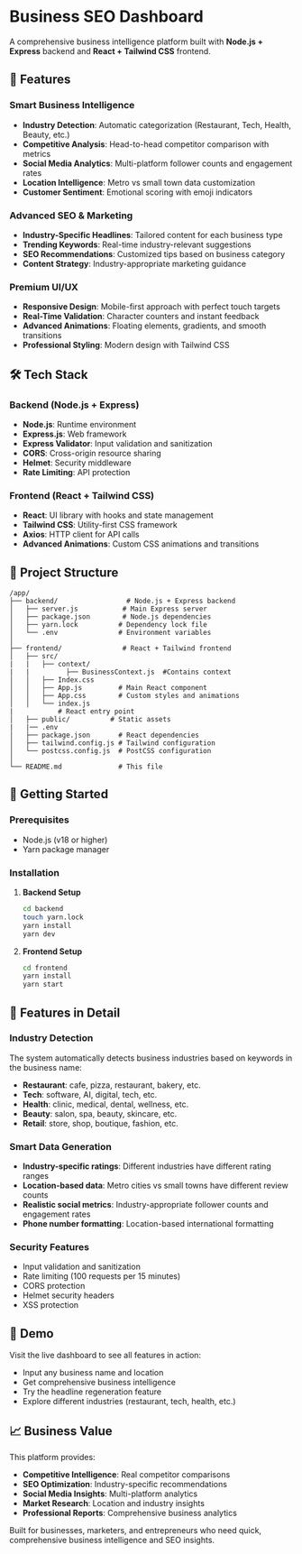 # Business SEO Dashboard

A comprehensive business intelligence platform built with **Node.js + Express** backend and **React + Tailwind CSS** frontend.

## 🚀 Features

### Smart Business Intelligence
- **Industry Detection**: Automatic categorization (Restaurant, Tech, Health, Beauty, etc.)
- **Competitive Analysis**: Head-to-head competitor comparison with metrics
- **Social Media Analytics**: Multi-platform follower counts and engagement rates
- **Location Intelligence**: Metro vs small town data customization
- **Customer Sentiment**: Emotional scoring with emoji indicators

### Advanced SEO & Marketing
- **Industry-Specific Headlines**: Tailored content for each business type
- **Trending Keywords**: Real-time industry-relevant suggestions
- **SEO Recommendations**: Customized tips based on business category
- **Content Strategy**: Industry-appropriate marketing guidance

### Premium UI/UX
- **Responsive Design**: Mobile-first approach with perfect touch targets
- **Real-Time Validation**: Character counters and instant feedback
- **Advanced Animations**: Floating elements, gradients, and smooth transitions
- **Professional Styling**: Modern design with Tailwind CSS

## 🛠 Tech Stack

### Backend (Node.js + Express)
- **Node.js**: Runtime environment
- **Express.js**: Web framework
- **Express Validator**: Input validation and sanitization
- **CORS**: Cross-origin resource sharing
- **Helmet**: Security middleware
- **Rate Limiting**: API protection

### Frontend (React + Tailwind CSS)
- **React**: UI library with hooks and state management
- **Tailwind CSS**: Utility-first CSS framework
- **Axios**: HTTP client for API calls
- **Advanced Animations**: Custom CSS animations and transitions

## 📁 Project Structure

```
/app/
├── backend/                 # Node.js + Express backend
│   ├── server.js           # Main Express server
│   ├── package.json        # Node.js dependencies
│   ├── yarn.lock          # Dependency lock file
│   └── .env               # Environment variables
│
├── frontend/               # React + Tailwind frontend
│   ├── src/
|   |   ├── context/
|   |         ├── BusinessContext.js  #Contains context
│   │   ├── Index.css
│   │   ├── App.js         # Main React component
│   │   ├── App.css        # Custom styles and animations
│   │   └── index.js
|           # React entry point
│   ├── public/          # Static assets
|   |── .env
│   ├── package.json       # React dependencies
│   ├── tailwind.config.js # Tailwind configuration
│   └── postcss.config.js  # PostCSS configuration
│
└── README.md              # This file
```

## 🚀 Getting Started

### Prerequisites
- Node.js (v18 or higher)
- Yarn package manager

### Installation

1. **Backend Setup**
   ```bash
   cd backend
   touch yarn.lock
   yarn install
   yarn dev
   ```

2. **Frontend Setup**
   ```bash
   cd frontend
   yarn install
   yarn start
   ```


## 🎯 Features in Detail

### Industry Detection
The system automatically detects business industries based on keywords in the business name:
- **Restaurant**: cafe, pizza, restaurant, bakery, etc.
- **Tech**: software, AI, digital, tech, etc.
- **Health**: clinic, medical, dental, wellness, etc.
- **Beauty**: salon, spa, beauty, skincare, etc.
- **Retail**: store, shop, boutique, fashion, etc.

### Smart Data Generation
- **Industry-specific ratings**: Different industries have different rating ranges
- **Location-based data**: Metro cities vs small towns have different review counts
- **Realistic social metrics**: Industry-appropriate follower counts and engagement rates
- **Phone number formatting**: Location-based international formatting

### Security Features
- Input validation and sanitization
- Rate limiting (100 requests per 15 minutes)
- CORS protection
- Helmet security headers
- XSS protection

## 🌟 Demo

Visit the live dashboard to see all features in action:
- Input any business name and location
- Get comprehensive business intelligence
- Try the headline regeneration feature
- Explore different industries (restaurant, tech, health, etc.)

## 📈 Business Value

This platform provides:
- **Competitive Intelligence**: Real competitor comparisons
- **SEO Optimization**: Industry-specific recommendations
- **Social Media Insights**: Multi-platform analytics
- **Market Research**: Location and industry insights
- **Professional Reports**: Comprehensive business analytics

Built for businesses, marketers, and entrepreneurs who need quick, comprehensive business intelligence and SEO insights.
